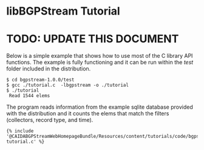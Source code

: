 libBGPStream Tutorial
=====================

<h1 class="text-danger">TODO: UPDATE THIS DOCUMENT</h1>

Below is a simple example that shows how to use most of the C library
API functions. The example is fully functioning and it can be run within the *test*
folder included in the distribution.

    $ cd bgpstream-1.0.0/test
    $ gcc ./tutorial.c  -lbgpstream -o ./tutorial
    $ ./tutorial
     Read 1544 elems


The program reads information from the example sqlite
database provided with the distribution and it counts the elems that match
the filters (collectors, record type, and time).

~~~ .language-c
{% include '@CAIDABGPStreamWebHomepageBundle/Resources/content/tutorials/code/bgpstream-tutorial.c' %}
~~~
